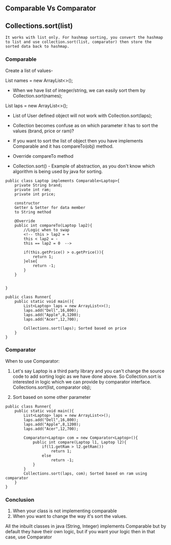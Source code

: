 ## Comparable Vs Comparator

## Collections.sort(list) 
    It works with list only. For hashmap sorting, you convert the hashmap to list and use collection.sort(list, comparator) then store the sorted data back to hashmap.

### Comparable

Create a list of values-

List<String> names = new ArrayList<>();
*   When we have list of integer/string, we can easily sort them by Collection.sort(names);

List<Laptop> laps = new ArrayList<>();
*   List of User defined object will not work with Collection.sort(laps); 
* Collection becomes confuse as on which parameter it has to sort the values (brand, price or ram)?

*   If you want to sort the list of object then you have implements Comparable and it has compareTo(obj) method.
* Override compareTo method 
* Collection.sort() - Example of abstraction, as you don't know which algorithm is being used by java for sorting.

```
public class Laptop implements Comparable<Laptop>{
    private String brand;
    private int ram;
    private int price;

    constructor
    Getter & Setter for data member
    to String method

    @Override
    public int compareTo(Laptop lap2){
        //Logic when to swap
        <!-- this > lap2 = +
        this < lap2 = -
        this == lap2 = 0  -->

        if(this.getPrice() > o.getPrice()){
            return 1;
        }else{
            return -1;
        }
    }
    

}

public class Runner{
    public static void main(){
        List<Laptop> laps = new ArrayList<>();
        laps.add("Dell",16,800);
        laps.add("Apple",8,1200);
        laps.add("Acer",12,700);

        Collections.sort(laps); Sorted based on price
    }
}
```
### Comparator

When to use Comparator: 

1. Let's say Laptop is a third party library and you can't change the source code to add sorting logic as we have done above.
So Collection.sort is interested in logic which we can provide by comparator interface.
Collections.sort(list, comparator obj);

2. Sort based on some other parameter


```
public class Runner{
    public static void main(){
        List<Laptop> laps = new ArrayList<>();
        laps.add("Dell",16,800);
        laps.add("Apple",8,1200);
        laps.add("Acer",12,700);

        Comparator<Laptop> com = new Comparator<Laptop>(){
            public int compare(Laptop l1, Laptop l2){
                if(l1.getRam > l2.getRam())
                    return 1;
                else
                    return -1;
            }
        }
        Collections.sort(laps, com); Sorted based on ram using comparator
    }
}
```
### Conclusion

1. When your class is not implementing comparable
2. When you want to change the way it's sort the values.

All the inbuilt classes in java (String, Integer) implements Comparable but by default they have their own logic, but if you want your logic then in that case, use Comparator